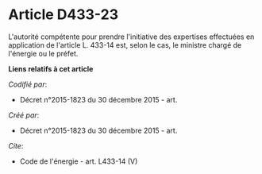# Article D433-23

L'autorité compétente pour prendre l'initiative des expertises effectuées en application de l'article L. 433-14 est, selon le
cas, le ministre chargé de l'énergie ou le préfet.

**Liens relatifs à cet article**

_Codifié par_:

  - Décret n°2015-1823 du 30 décembre 2015 - art.

_Créé par_:

  - Décret n°2015-1823 du 30 décembre 2015 - art.

_Cite_:

  - Code de l'énergie - art. L433-14 (V)
